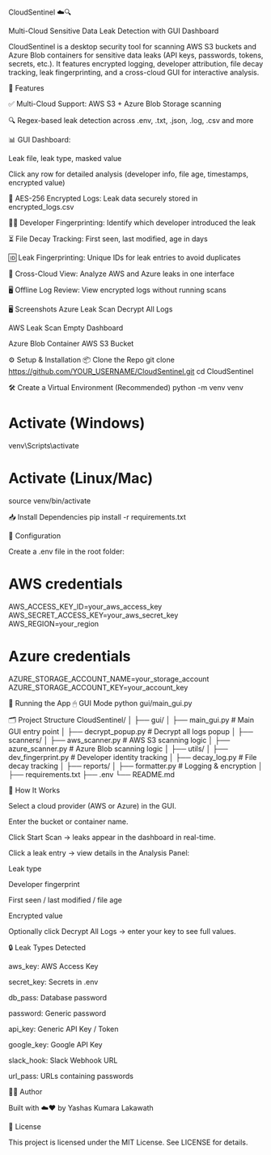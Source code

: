 CloudSentinel ☁️🔍

Multi-Cloud Sensitive Data Leak Detection with GUI Dashboard

CloudSentinel is a desktop security tool for scanning AWS S3 buckets and Azure Blob containers for sensitive data leaks (API keys, passwords, tokens, secrets, etc.). It features encrypted logging, developer attribution, file decay tracking, leak fingerprinting, and a cross-cloud GUI for interactive analysis.

🧩 Features

✅ Multi-Cloud Support: AWS S3 + Azure Blob Storage scanning

🔍 Regex-based leak detection across .env, .txt, .json, .log, .csv and more

📊 GUI Dashboard:

Leak file, leak type, masked value

Click any row for detailed analysis (developer info, file age, timestamps, encrypted value)

🔐 AES-256 Encrypted Logs: Leak data securely stored in encrypted_logs.csv

🧑‍💻 Developer Fingerprinting: Identify which developer introduced the leak

⏳ File Decay Tracking: First seen, last modified, age in days

🆔 Leak Fingerprinting: Unique IDs for leak entries to avoid duplicates

🔄 Cross-Cloud View: Analyze AWS and Azure leaks in one interface

🖥 Offline Log Review: View encrypted logs without running scans

🖥️ Screenshots
Azure Leak Scan	Decrypt All Logs

	
AWS Leak Scan	Empty Dashboard

	
Azure Blob Container	AWS S3 Bucket

	
⚙️ Setup & Installation
📦 Clone the Repo
git clone https://github.com/YOUR_USERNAME/CloudSentinel.git
cd CloudSentinel

🛠 Create a Virtual Environment (Recommended)
python -m venv venv
# Activate (Windows)
venv\Scripts\activate
# Activate (Linux/Mac)
source venv/bin/activate

📥 Install Dependencies
pip install -r requirements.txt

🔑 Configuration

Create a .env file in the root folder:

# AWS credentials
AWS_ACCESS_KEY_ID=your_aws_access_key
AWS_SECRET_ACCESS_KEY=your_aws_secret_key
AWS_REGION=your_region

# Azure credentials
AZURE_STORAGE_ACCOUNT_NAME=your_storage_account
AZURE_STORAGE_ACCOUNT_KEY=your_account_key

🚀 Running the App
🖱 GUI Mode
python gui/main_gui.py

🗂️ Project Structure
CloudSentinel/
│
├── gui/
│   ├── main_gui.py           # Main GUI entry point
│   ├── decrypt_popup.py      # Decrypt all logs popup
│
├── scanners/
│   ├── aws_scanner.py        # AWS S3 scanning logic
│   ├── azure_scanner.py      # Azure Blob scanning logic
│
├── utils/
│   ├── dev_fingerprint.py    # Developer identity tracking
│   ├── decay_log.py          # File decay tracking
│
├── reports/
│   ├── formatter.py          # Logging & encryption
│
├── requirements.txt
├── .env
└── README.md

🧠 How It Works

Select a cloud provider (AWS or Azure) in the GUI.

Enter the bucket or container name.

Click Start Scan → leaks appear in the dashboard in real-time.

Click a leak entry → view details in the Analysis Panel:

Leak type

Developer fingerprint

First seen / last modified / file age

Encrypted value

Optionally click Decrypt All Logs → enter your key to see full values.

🔒 Leak Types Detected

aws_key: AWS Access Key

secret_key: Secrets in .env

db_pass: Database password

password: Generic password

api_key: Generic API Key / Token

google_key: Google API Key

slack_hook: Slack Webhook URL

url_pass: URLs containing passwords

👨‍💻 Author

Built with ☁️❤️ by Yashas Kumara Lakawath

📄 License

This project is licensed under the MIT License. See LICENSE for details.
